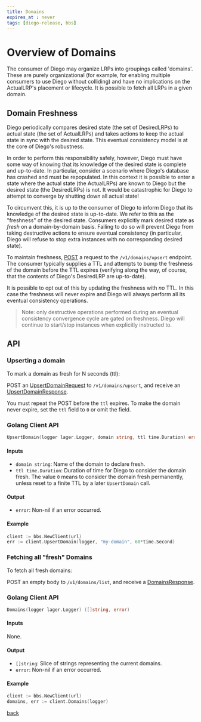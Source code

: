 ```yaml
---
title: Domains
expires_at : never
tags: [diego-release, bbs]
---
```

# Overview of Domains

The consumer of Diego may organize LRPs into groupings called 'domains'.  These
are purely organizational (for example, for enabling multiple consumers to use
Diego without colliding) and have no implications on the ActualLRP's placement
or lifecycle.  It is possible to fetch all LRPs in a given domain.

## Domain Freshness

Diego periodically compares desired state (the set of DesiredLRPs) to actual
state (the set of ActualLRPs) and takes actions to keep the actual state in
sync with the desired state.  This eventual consistency model is at the core of
Diego's robustness.

In order to perform this responsibility safely, however, Diego must have some
way of knowing that its knowledge of the desired state is complete and
up-to-date.  In particular, consider a scenario where Diego's database has
crashed and must be repopulated.  In this context it is possible to enter a
state where the actual state (the ActualLRPs) are known to Diego but the
desired state (the DesiredLRPs) is not.  It would be catastrophic for Diego to
attempt to converge by shutting down all actual state!

To circumvent this, it is up to the consumer of Diego to inform Diego that its
knowledge of the desired state is up-to-date.  We refer to this as the
"freshness" of the desired state.  Consumers explicitly mark desired state as
*fresh* on a domain-by-domain basis.  Failing to do so will prevent Diego from
taking destructive actions to ensure eventual consistency (in particular, Diego
will refuse to stop extra instances with no corresponding desired state).

To maintain freshness, [POST](#upserting-a-domain) a request to the
`/v1/domains/upsert` endpoint.  The
consumer typically supplies a TTL and attempts to bump the freshness of the
domain before the TTL expires (verifying along the way, of course, that the
contents of Diego's DesiredLRP are up-to-date).

It is possible to opt out of this by updating the freshness with *no* TTL.  In
this case the freshness will never expire and Diego will always perform all its
eventual consistency operations.

> Note: only destructive operations performed during an eventual consistency
> convergence cycle are gated on freshness.  Diego will continue to start/stop
> instances when explicitly instructed to.

## <a name="api"></a>API

### Upserting a domain

To mark a domain as fresh for N seconds (ttl):

POST an
[UpsertDomainRequest](https://godoc.org/code.cloudfoundry.org/bbs/models#UpsertDomainRequest)
to `/v1/domains/upsert`, and receive an
[UpsertDomainResponse](https://godoc.org/code.cloudfoundry.org/bbs/models#UpsertDomainResponse).


You must repeat the POST before the `ttl` expires.  To make the domain never
expire, set the `ttl` field to `0` or omit the field.

### Golang Client API

```go
UpsertDomain(logger lager.Logger, domain string, ttl time.Duration) error
```

#### Inputs

* `domain string`: Name of the domain to declare fresh.
* `ttl time.Duration`: Duration of time for Diego to consider the domain fresh. The value `0` means to consider the domain fresh permanently, unless reset to a finite TTL by a later `UpsertDomain` call.

#### Output

* `error`:  Non-nil if an error occurred.


#### Example

```go
client := bbs.NewClient(url)
err := client.UpsertDomain(logger, "my-domain", 60*time.Second)
```


### Fetching all "fresh" Domains

To fetch all fresh domains:

POST an empty body to `/v1/domains/list`, and receive a
[DomainsResponse](https://godoc.org/code.cloudfoundry.org/bbs/models#DomainsResponse).


### Golang Client API

```go
Domains(logger lager.Logger) ([]string, error)
```

#### Inputs

None.


#### Output

* `[]string`: Slice of strings representing the current domains.
* `error`:  Non-nil if an error occurred.


#### Example

```go
client := bbs.NewClient(url)
domains, err := client.Domains(logger)
```
[back](README.md)
